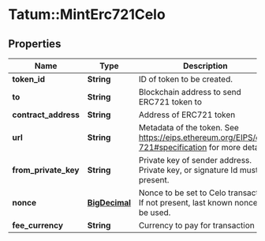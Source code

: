 # Tatum::MintErc721Celo

## Properties
Name | Type | Description | Notes
------------ | ------------- | ------------- | -------------
**token_id** | **String** | ID of token to be created. | 
**to** | **String** | Blockchain address to send ERC721 token to | 
**contract_address** | **String** | Address of ERC721 token | 
**url** | **String** | Metadata of the token. See https://eips.ethereum.org/EIPS/eip-721#specification for more details. | 
**from_private_key** | **String** | Private key of sender address. Private key, or signature Id must be present. | 
**nonce** | [**BigDecimal**](BigDecimal.md) | Nonce to be set to Celo transaction. If not present, last known nonce will be used. | [optional] 
**fee_currency** | **String** | Currency to pay for transaction gas | 

